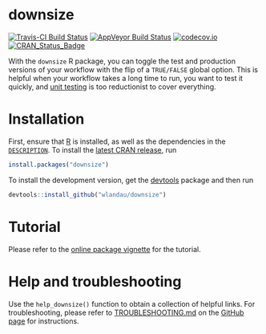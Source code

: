 # downsize

[![Travis-CI Build Status](https://travis-ci.org/wlandau/downsize.svg?branch=master)](https://travis-ci.org/wlandau/downsize)
[![AppVeyor Build Status](https://ci.appveyor.com/api/projects/status/github/wlandau/downsize?branch=master&svg=true)](https://ci.appveyor.com/project/wlandau/downsize)
[![codecov.io](https://codecov.io/github/wlandau/downsize/coverage.svg?branch=master)](https://codecov.io/github/wlandau/downsize?branch=master)
[![CRAN_Status_Badge](http://www.r-pkg.org/badges/version/downsize)](http://cran.r-project.org/package=downsize)

With the `downsize` R package, you can toggle the test and production versions of your workflow with the flip of a `TRUE/FALSE` global option. This is helpful when your workflow takes a long time to run, you want to test it quickly, and [unit testing](https://www.r-bloggers.com/unit-testing-with-r/) is too reductionist to cover everything.

# Installation

First, ensure that [R](https://www.r-project.org/) is installed, as well as the dependencies in the [`DESCRIPTION`](https://github.com/wlandau/downsize/blob/master/DESCRIPTION). To install the [latest CRAN release](https://cran.r-project.org/web/packages/downsize/), run

```r
install.packages("downsize")
```

To install the development version, get the [devtools](https://cran.r-project.org/web/packages/devtools/) package and then run 

```r
devtools::install_github("wlandau/downsize")
```


# Tutorial

Please refer to the [online package vignette](https://github.com/wlandau/downsize/blob/master/vignettes/downsize.Rmd) for the tutorial.


# Help and troubleshooting

Use the `help_downsize()` function to obtain a collection of helpful links. For troubleshooting, please refer to [TROUBLESHOOTING.md](https://github.com/wlandau/downsize/blob/master/TROUBLESHOOTING.md) on the [GitHub page](https://github.com/wlandau/downsize) for instructions.
